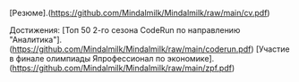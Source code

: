 [Резюме].(https://github.com/Mindalmilk/Mindalmilk/raw/main/cv.pdf)

Достижения:
[Топ 50 2-го сезона CodeRun по направлению "Аналитика"].(https://github.com/Mindalmilk/Mindalmilk/raw/main/coderun.pdf)
[Участие в финале олимпиады Япрофессионал по экономике].(https://github.com/Mindalmilk/Mindalmilk/raw/main/zpf.pdf)
